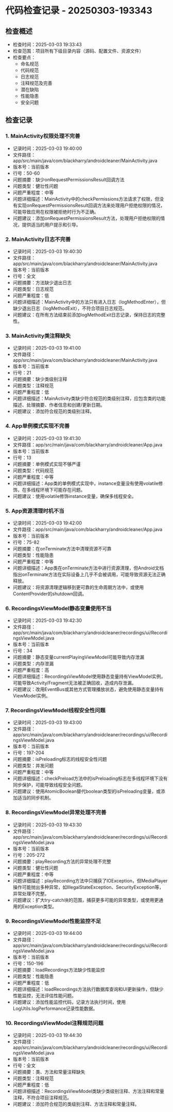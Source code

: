 # 代码检查记录 - 20250303-193343

## 检查概述
- 检查时间：2025-03-03 19:33:43
- 检查范围：项目所有下级目录内容（源码、配置文件、资源文件）
- 检查要点：
  - 命名规范
  - 代码规范
  - 日志规范
  - 注释规范及完善
  - 潜在缺陷
  - 性能隐患
  - 安全问题

## 检查记录

### 1. MainActivity权限处理不完善
- 记录时间：2025-03-03 19:40:00
- 文件路径：app/src/main/java/com/blackharry/androidcleaner/MainActivity.java
- 版本号：当前版本
- 行号：50-60
- 问题摘要：缺少onRequestPermissionsResult回调方法
- 问题类型：健壮性问题
- 问题严重程度：中等
- 问题详细描述：MainActivity中的checkPermissions方法请求了权限，但没有实现onRequestPermissionsResult回调方法来处理用户拒绝权限的情况，可能导致应用在权限被拒绝时行为不正确。
- 问题建议：添加onRequestPermissionsResult方法，处理用户拒绝权限的情况，提供适当的用户提示和引导。

### 2. MainActivity日志不完善
- 记录时间：2025-03-03 19:40:30
- 文件路径：app/src/main/java/com/blackharry/androidcleaner/MainActivity.java
- 版本号：当前版本
- 行号：全文
- 问题摘要：方法缺少退出日志
- 问题类型：日志规范
- 问题严重程度：低
- 问题详细描述：MainActivity中的方法只有进入日志（logMethodEnter），但缺少退出日志（logMethodExit），不符合项目日志规范。
- 问题建议：在所有方法结束前添加logMethodExit日志记录，保持日志的完整性。

### 3. MainActivity类注释缺失
- 记录时间：2025-03-03 19:41:00
- 文件路径：app/src/main/java/com/blackharry/androidcleaner/MainActivity.java
- 版本号：当前版本
- 行号：21
- 问题摘要：缺少类级别注释
- 问题类型：注释规范
- 问题严重程度：低
- 问题详细描述：MainActivity类缺少符合规范的类级别注释，应包含类的功能描述、处理摘要、作者信息和创建/更新日期。
- 问题建议：添加符合规范的类级别注释。

### 4. App单例模式实现不完善
- 记录时间：2025-03-03 19:41:30
- 文件路径：app/src/main/java/com/blackharry/androidcleaner/App.java
- 版本号：当前版本
- 行号：13
- 问题摘要：单例模式实现不够严谨
- 问题类型：代码规范
- 问题严重程度：中等
- 问题详细描述：App类的单例模式实现中，instance变量没有使用volatile修饰，在多线程环境下可能存在问题。
- 问题建议：使用volatile修饰instance变量，确保多线程安全。

### 5. App资源清理时机不当
- 记录时间：2025-03-03 19:42:00
- 文件路径：app/src/main/java/com/blackharry/androidcleaner/App.java
- 版本号：当前版本
- 行号：75-82
- 问题摘要：在onTerminate方法中清理资源不可靠
- 问题类型：性能隐患
- 问题严重程度：中等
- 问题详细描述：App类在onTerminate方法中进行资源清理，但Android文档指出onTerminate方法在实际设备上几乎不会被调用，可能导致资源无法正确释放。
- 问题建议：将资源清理逻辑移到更可靠的生命周期方法中，或使用ContentProvider的shutdown回调。

### 6. RecordingsViewModel静态变量使用不当
- 记录时间：2025-03-03 19:42:30
- 文件路径：app/src/main/java/com/blackharry/androidcleaner/recordings/ui/RecordingsViewModel.java
- 版本号：当前版本
- 行号：34
- 问题摘要：静态变量currentPlayingViewModel可能导致内存泄漏
- 问题类型：内存泄漏
- 问题严重程度：高
- 问题详细描述：RecordingsViewModel使用静态变量持有ViewModel实例，可能导致Activity/Fragment无法被正确回收，造成内存泄漏。
- 问题建议：改用EventBus或其他方式管理播放状态，避免使用静态变量持有ViewModel实例。

### 7. RecordingsViewModel线程安全性问题
- 记录时间：2025-03-03 19:43:00
- 文件路径：app/src/main/java/com/blackharry/androidcleaner/recordings/ui/RecordingsViewModel.java
- 版本号：当前版本
- 行号：197-204
- 问题摘要：isPreloading标志的线程安全性问题
- 问题类型：并发问题
- 问题严重程度：中等
- 问题详细描述：checkPreload方法中的isPreloading标志在多线程环境下没有同步保护，可能导致线程安全问题。
- 问题建议：使用AtomicBoolean替代boolean类型的isPreloading变量，或添加适当的同步机制。

### 8. RecordingsViewModel异常处理不完善
- 记录时间：2025-03-03 19:43:30
- 文件路径：app/src/main/java/com/blackharry/androidcleaner/recordings/ui/RecordingsViewModel.java
- 版本号：当前版本
- 行号：205-272
- 问题摘要：playRecording方法的异常处理不完整
- 问题类型：健壮性问题
- 问题严重程度：中等
- 问题详细描述：playRecording方法中只捕获了IOException，但MediaPlayer操作可能抛出多种异常，如IllegalStateException、SecurityException等，异常处理不完整。
- 问题建议：扩大try-catch块的范围，捕获更多可能的异常类型，或使用更通用的Exception类型。

### 9. RecordingsViewModel性能监控不足
- 记录时间：2025-03-03 19:44:00
- 文件路径：app/src/main/java/com/blackharry/androidcleaner/recordings/ui/RecordingsViewModel.java
- 版本号：当前版本
- 行号：150-196
- 问题摘要：loadRecordings方法缺少性能监控
- 问题类型：性能隐患
- 问题严重程度：低
- 问题详细描述：loadRecordings方法执行数据库查询和UI更新操作，但缺少性能监控，无法评估性能问题。
- 问题建议：添加性能监控代码，记录方法执行时间，使用LogUtils.logPerformance记录性能数据。

### 10. RecordingsViewModel注释规范问题
- 记录时间：2025-03-03 19:44:30
- 文件路径：app/src/main/java/com/blackharry/androidcleaner/recordings/ui/RecordingsViewModel.java
- 版本号：当前版本
- 行号：全文
- 问题摘要：类、方法和常量注释缺失
- 问题类型：注释规范
- 问题严重程度：低
- 问题详细描述：RecordingsViewModel类缺少类级别注释、方法注释和常量注释，不符合项目注释规范。
- 问题建议：添加符合规范的类级别注释、方法注释和常量注释。 